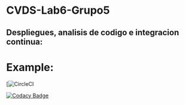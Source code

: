 # CVDS-Lab6-Grupo5

## Despliegues, analisis de codigo e integracion continua:


# Example:
[![CircleCI](https://app.circleci.com/pipelines/github/Fabimauri47/CVDS-Lab6-Grupo5)

[![Codacy Badge](https://app.codacy.com/project/badge/Grade/b62c449e43f24a86803f524a67d373ea)](https://www.codacy.com/manual/Fabimauri47/CVDS-Lab6-Grupo5/dashboard?utm_source=github.com&amp;utm_medium=referral&amp;utm_content=Fabimauri47/CVDS-Lab6-Grupo5&amp;utm_campaign=Badge_Grade)
